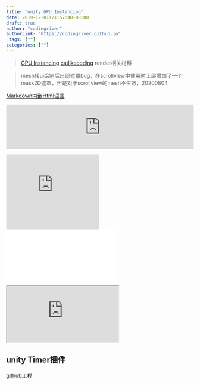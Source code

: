 ```yaml
---
title: "unity GPU Instancing"
date: 2019-12-01T21:57:40+08:00
draft: true
author: "codingriver"
authorLink: "https://codingriver.github.io"
 tags: [""]
categories: [""]
---
```


<!--more-->

> [GPU Instancing](https://catlikecoding.com/unity/tutorials/rendering/part-19/)
> [catlikecoding](https://catlikecoding.com/)  render相关材料

>mesh转ui绘制后出现遮罩bug，在scrollview中使用时上层增加了一个mask2D遮罩，但是对于scrollview的mesh不生效，20200804
>   
[Markdown内嵌Html语言](https://www.cnblogs.com/yangzhou33/p/8417359.html)

<p><iframe style="width: 100%; height: 120px;" src="https://www.baidu.com" frameborder="0" width="320" height="240"></iframe></p>



<Iframe src="https://raw.githubusercontent.com/codingriver/DataStructure/master/README.md" width="250" height="200" scrolling="no" frameborder="0"></iframe>

<iframe src=”https://raw.githubusercontent.com/codingriver/DataStructure/master/README.md” width=”100″ height=”30″ frameborder=”no” border=”0″ marginwidth=”0″ marginheight=”0″ scrolling=”no” allowtransparency=”yes”></iframe>

<div >
	<iframe src="https://www.baidu.com"></iframe>

</div>


## unity Timer插件
[github工程](https://github.com/codingriver/UnityProjectTest/tree/master/Timer)

